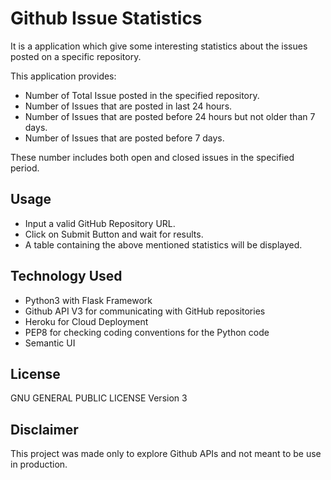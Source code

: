 # Github Issue Statistics



It is a application which give some interesting statistics about the issues posted on a specific repository.

This application provides:

- Number of Total Issue posted in the specified repository.
- Number of Issues that are posted in last 24 hours.
- Number of Issues that are posted before 24 hours but not older than 7 days.
- Number of Issues that are posted before 7 days.

These number includes both open and closed issues in the specified period.

## Usage

- Input a valid GitHub Repository URL.
- Click on Submit Button and wait for results.
- A table containing the above mentioned statistics will be displayed.

## Technology Used

- Python3 with Flask Framework
- Github API V3 for communicating with GitHub repositories
- Heroku for Cloud Deployment
- PEP8 for checking coding conventions for the Python code
- Semantic UI

## License

GNU GENERAL PUBLIC LICENSE  Version 3

## Disclaimer

This project was made only to explore Github APIs and not meant to be use in production.


